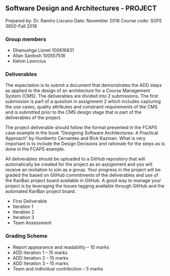 ## Software Design and Architectures - PROJECT
Prepared by: Dr. Ramiro Liscano 
Date: November 2018 
Course code: SOFE 3650-Fall 2018

### Group members
- Dhanushga Lionel 100616831
- Allan Santosh 100557518
- Kelvin Leoncius 

### Deliverables

The expectation is to submit a document that demonstrates the ADD steps as applied to the design of
an architecture for a Course Management System (CMS). The deliverables are divided into 2
submissions. The first submission is part of a question in assignment 2 which includes capturing the
use cases, quality attributes and constraint requirements of the CMS and is submitted prior to the
CMS design stage that is part of the deliverables of the project.

The project deliverable should follow the format presented in the FCAPS case example in the book
“Designing Software Architectures: A Practical Approach” by Humberto Cervantes and Rick
Kazman. What is very important is to include the Design Decisions and rationale for the steps as is
done in the FCAPS example.

All deliverables should be uploaded to a GitHub repository that will automatically be created for the
project as an assignment and you will receive an invitation to join as a group. Your progress in the
project will be graded the based on GitHub commitments of the deliverables and use of the KanBan
project board available in GitHub. A good way to manage your project is by leveraging the Issues
tagging available through GitHub and the automated KanBan project board.

- First Deliverable
- Iteration 1
- Iteration 2
- Iteration 3
- Team Assessment


### Grading Scheme
- Report appearance and readability – 10 marks
- ADD Iteration 1 – 15 marks
- ADD Iteration 2 – 15 marks
- ADD Iteration 3 – 15 marks
- Team and individual contribution – 5 marks
